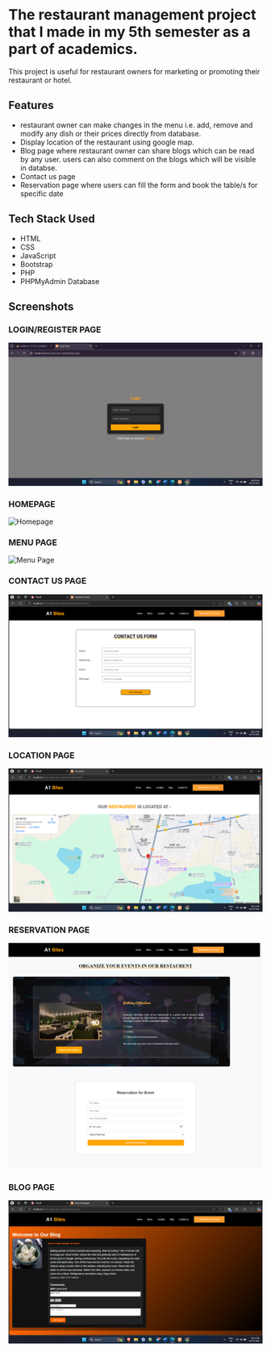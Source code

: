 
# The restaurant management project that I made in my 5th semester as a part of academics.

This project is useful for restaurant owners for marketing or promoting their restaurant or hotel.

## Features

- restaurant owner can make changes in the menu i.e. add, remove and modify any dish or their prices directly from database.
- Display location of the restaurant using google map.
- Blog page where restaurant owner can share blogs which can be read by any user. users can also comment on the blogs which will be visible in databse.
- Contact us page
- Reservation page where users can fill the form and book the table/s for specific date

## Tech Stack Used

- HTML
- CSS
- JavaScript
- Bootstrap
- PHP
- PHPMyAdmin Database
  
## Screenshots

### LOGIN/REGISTER PAGE
![Login Page](screenshots/login.png)

### HOMEPAGE
![Homepage](screenshots/homepage.png)

### MENU PAGE
![Menu Page](screenshots/menu.png)

### CONTACT US PAGE
![Contact Us Page](screenshots/contact.png)

### LOCATION PAGE
![Location Page](screenshots/location.png)

### RESERVATION PAGE
![Reservation Page](screenshots/reservation.png)

### BLOG PAGE
![Blog Page](screenshots/blog.png)
